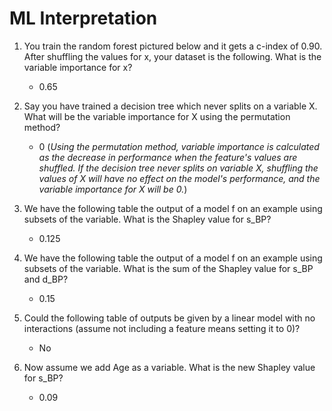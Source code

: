 # ML Interpretation

1. You train the random forest pictured below and it gets a c-index of 0.90. After shuffling the values for x, your dataset is the following. What is the variable importance for x?
   - 0.65

2. Say you have trained a decision tree which never splits on a variable X. What will be the variable importance for X using the permutation method?
   - 0 (_Using the permutation method, variable importance is calculated as the decrease in performance when the feature's values are shuffled. If the decision tree never splits on variable X, shuffling the values of X will have no effect on the model's performance, and the variable importance for X will be 0._)

3. We have the following table the output of a model f on an example using subsets of the variable. What is the Shapley value for s_BP?
   - 0.125

4. We have the following table the output of a model f on an example using subsets of the variable. What is the sum of the Shapley value for s_BP and d_BP?
   - 0.15

5. Could the following table of outputs be given by a linear model with no interactions (assume not including a feature means setting it to 0)?
   - No

6. Now assume we add Age as a variable. What is the new Shapley value for s_BP?
   - 0.09
